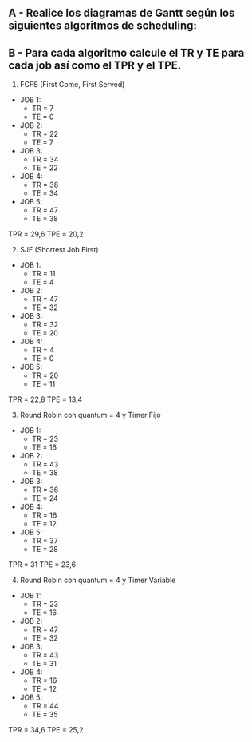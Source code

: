 ## A - Realice los diagramas de Gantt según los siguientes algoritmos de scheduling:
## B - Para cada algoritmo calcule el TR y TE para cada job así como el TPR y el TPE.

1. FCFS (First Come, First Served)
  - JOB 1: 
    - TR = 7
    - TE = 0
  - JOB 2:
    - TR = 22
    - TE = 7
  - JOB 3:
    - TR = 34
    - TE = 22
  - JOB 4: 
    - TR = 38
    - TE = 34
  - JOB 5:
    - TR = 47
    - TE = 38

TPR = 29,6
TPE = 20,2

2. SJF (Shortest Job First)
  - JOB 1: 
    - TR = 11
    - TE = 4
  - JOB 2:
    - TR = 47
    - TE = 32
  - JOB 3:
    - TR = 32
    - TE = 20
  - JOB 4: 
    - TR = 4
    - TE = 0
  - JOB 5:
    - TR = 20
    - TE = 11

TPR = 22,8
TPE = 13,4

3. Round Robin con quantum = 4 y Timer Fijo
  - JOB 1: 
    - TR = 23
    - TE = 16
  - JOB 2:
    - TR = 43
    - TE = 38
  - JOB 3:
    - TR = 36
    - TE = 24
  - JOB 4: 
    - TR = 16
    - TE = 12
  - JOB 5:
    - TR = 37
    - TE = 28

TPR = 31
TPE = 23,6

4. Round Robin con quantum = 4 y Timer Variable
  - JOB 1: 
    - TR = 23
    - TE = 16
  - JOB 2:
    - TR = 47
    - TE = 32
  - JOB 3:
    - TR = 43
    - TE = 31
  - JOB 4: 
    - TR = 16
    - TE = 12
  - JOB 5:
    - TR = 44
    - TE = 35

TPR = 34,6
TPE = 25,2

